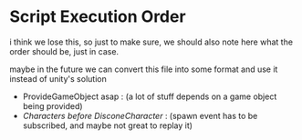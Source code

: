 Script Execution Order
===

i think we lose this, so just to make sure, we should also note here what the order should be, just in case.

maybe in the future we can convert this file into some format and use it instead of unity's solution

- ProvideGameObject asap : (a lot of stuff depends on a game object being provided)
- *Characters before DisconeCharacter* : (spawn event has to be subscribed, and maybe not great to replay it)